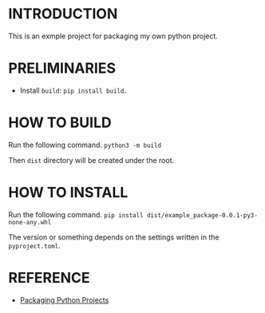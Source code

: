 # INTRODUCTION
This is an exmple project for packaging my own python project.

# PRELIMINARIES
- Install `build`: `pip install build`.

# HOW TO BUILD
Run the following command.
`python3 -m build`

Then `dist` directory will be created under the root.

# HOW TO INSTALL
Run the following command.
`pip install dist/example_package-0.0.1-py3-none-any.whl`

The version or something depends on the settings written in the `pyproject.toml`.

# REFERENCE
- [Packaging Python Projects](https://packaging.python.org/en/latest/tutorials/packaging-projects/)